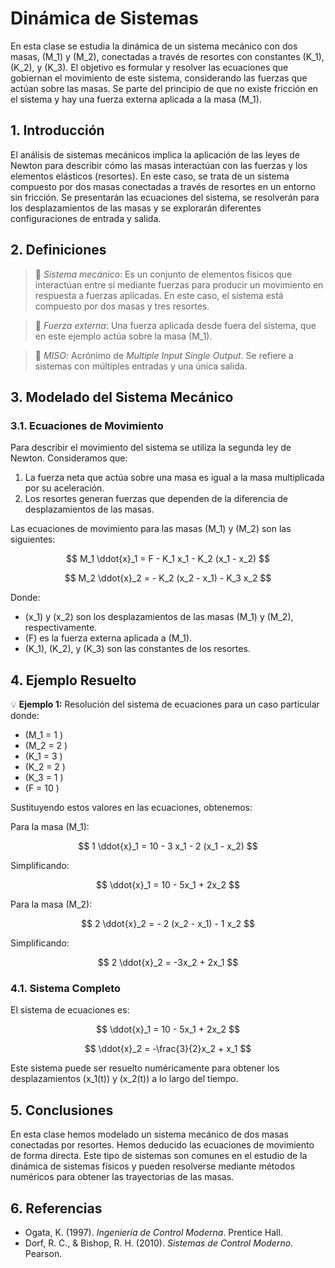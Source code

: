 # Dinámica de Sistemas

En esta clase se estudia la dinámica de un sistema mecánico con dos masas, \(M_1\) y \(M_2\), conectadas a través de resortes con constantes \(K_1\), \(K_2\), y \(K_3\). El objetivo es formular y resolver las ecuaciones que gobiernan el movimiento de este sistema, considerando las fuerzas que actúan sobre las masas. Se parte del principio de que no existe fricción en el sistema y hay una fuerza externa aplicada a la masa \(M_1\).

## 1. Introducción

El análisis de sistemas mecánicos implica la aplicación de las leyes de Newton para describir cómo las masas interactúan con las fuerzas y los elementos elásticos (resortes). En este caso, se trata de un sistema compuesto por dos masas conectadas a través de resortes en un entorno sin fricción. Se presentarán las ecuaciones del sistema, se resolverán para los desplazamientos de las masas y se explorarán diferentes configuraciones de entrada y salida.

## 2. Definiciones

> 🔑 *Sistema mecánico*: Es un conjunto de elementos físicos que interactúan entre sí mediante fuerzas para producir un movimiento en respuesta a fuerzas aplicadas. En este caso, el sistema está compuesto por dos masas y tres resortes.

> 🔑 *Fuerza externa*: Una fuerza aplicada desde fuera del sistema, que en este ejemplo actúa sobre la masa \(M_1\).

> 🔑 *MISO*: Acrónimo de *Multiple Input Single Output*. Se refiere a sistemas con múltiples entradas y una única salida.

## 3. Modelado del Sistema Mecánico

### 3.1. Ecuaciones de Movimiento

Para describir el movimiento del sistema se utiliza la segunda ley de Newton. Consideramos que:

1. La fuerza neta que actúa sobre una masa es igual a la masa multiplicada por su aceleración.
2. Los resortes generan fuerzas que dependen de la diferencia de desplazamientos de las masas.

Las ecuaciones de movimiento para las masas \(M_1\) y \(M_2\) son las siguientes:

$$
M_1 \ddot{x}_1 = F - K_1 x_1 - K_2 (x_1 - x_2)
$$

$$
M_2 \ddot{x}_2 = - K_2 (x_2 - x_1) - K_3 x_2
$$

Donde:

- \(x_1\) y \(x_2\) son los desplazamientos de las masas \(M_1\) y \(M_2\), respectivamente.
- \(F\) es la fuerza externa aplicada a \(M_1\).
- \(K_1\), \(K_2\), y \(K_3\) son las constantes de los resortes.

## 4. Ejemplo Resuelto

💡 **Ejemplo 1:** Resolución del sistema de ecuaciones para un caso particular donde:

- \(M_1 = 1  )
- \(M_2 = 2 )
- \(K_1 = 3 )
- \(K_2 = 2 )
- \(K_3 = 1 )
- \(F = 10 )

Sustituyendo estos valores en las ecuaciones, obtenemos:

Para la masa \(M_1\):

$$
1 \ddot{x}_1 = 10 - 3 x_1 - 2 (x_1 - x_2)
$$

Simplificando:

$$
\ddot{x}_1 = 10 - 5x_1 + 2x_2
$$

Para la masa \(M_2\):

$$
2 \ddot{x}_2 = - 2 (x_2 - x_1) - 1 x_2
$$

Simplificando:

$$
2 \ddot{x}_2 = -3x_2 + 2x_1
$$

### 4.1. Sistema Completo

El sistema de ecuaciones es:

$$
\ddot{x}_1 = 10 - 5x_1 + 2x_2
$$

$$
\ddot{x}_2 = -\frac{3}{2}x_2 + x_1
$$

Este sistema puede ser resuelto numéricamente para obtener los desplazamientos \(x_1(t)\) y \(x_2(t)\) a lo largo del tiempo.

## 5. Conclusiones

En esta clase hemos modelado un sistema mecánico de dos masas conectadas por resortes. Hemos deducido las ecuaciones de movimiento de forma directa. Este tipo de sistemas son comunes en el estudio de la dinámica de sistemas físicos y pueden resolverse mediante métodos numéricos para obtener las trayectorias de las masas.

## 6. Referencias

- Ogata, K. (1997). *Ingeniería de Control Moderna*. Prentice Hall.
- Dorf, R. C., & Bishop, R. H. (2010). *Sistemas de Control Moderno*. Pearson.
